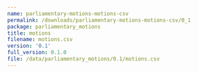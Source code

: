 ```yaml
---
name: parliamentary-motions-motions-csv
permalink: /downloads/parliamentary-motions-motions-csv/0_1
package: parliamentary_motions
title: motions
filename: motions.csv
version: '0.1'
full_version: 0.1.0
file: /data/parliamentary_motions/0.1/motions.csv
---
```

